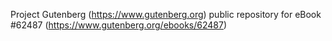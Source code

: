 Project Gutenberg (https://www.gutenberg.org) public repository for
eBook #62487 (https://www.gutenberg.org/ebooks/62487)
